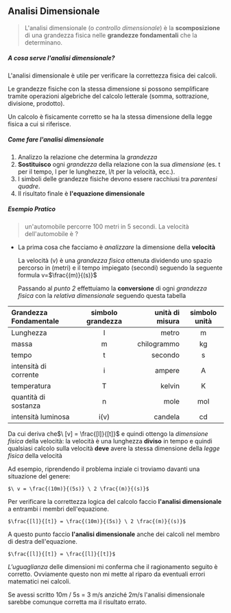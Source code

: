## Analisi Dimensionale

> L'analisi dimensionale (o *controllo dimensionale*) è la **scomposizione** di una grandezza fisica nelle **grandezze fondamentali** che la determinano.

##### A cosa serve l'analisi dimensionale?

L'analisi dimensionale è utile per verificare la correttezza fisica dei calcoli. 

Le grandezze fisiche con la stessa dimensione si possono semplificare tramite operazioni algebriche del calcolo letterale (somma, sottrazione, divisione, prodotto). 

Un calcolo è fisicamente corretto se ha la stessa dimensione della legge fisica a cui si riferisce.

##### Come fare l'analisi dimensionale

1. Analizzo la relazione che determina la *grandezza*
2. **Sostituisco** ogni *grandezza* della relazione con la sua *dimensione* (es. t per il tempo, l per le lunghezze, l/t per la velocità, ecc.).
3. I simboli delle grandezze fisiche devono essere racchiusi tra *parentesi quadre*.
4. Il risultato finale è **l'equazione dimensionale**

##### Esempio Pratico

>  un'automobile percorre 100 metri in 5 secondi. La velocità dell'automobile è ?

- La prima cosa che facciamo è *analizzare* la dimensione della **velocità**

	La velocità (v) è una *grandezza fisica* ottenuta dividendo uno spazio percorso in (metri) e il tempo impiegato (secondi) seguendo la seguente formula v=$\frac{(m)}{(s)}$

	Passando al *punto 2* effettuiamo la **conversione** di ogni *grandezza fisica* con la *relativa dimensionale* seguendo questa tabella

| Grandezza Fondamentale | simbolo grandezza | unità di misura | simbolo unità |
|:---------------------- |:-----------------:| ---------------:|:-------------:|
| Lunghezza              |         l         |           metro |       m       |
| massa                  |         m         |     chilogrammo |      kg       |
| tempo                  |         t         |         secondo |       s       |
| intensità di corrente  |         i         |          ampere |       A       |
| temperatura            |         T         |          kelvin |       K       |
| quantità di sostanza   |         n         |            mole |      mol      |
| intensità luminosa     |       i(v)        |         candela |      cd       | 

Da cui deriva che$\ [v] = \frac{[l]}{[t]}$ e quindi ottengo la *dimensione fisica* della velocità: 
la velocità è una lunghezza **diviso** in tempo e quindi qualsiasi calcolo sulla velocità **deve** avere la stessa dimensione della *legge fisica* della velocità

Ad esempio, riprendendo il problema inziale ci troviamo davanti una situazione del genere:

	$\ v = \frac{(10m)}{(5s)} \ 2 \frac{(m)}{(s)}$

Per verificare la correttezza logica del calcolo faccio **l'analisi dimensionale** a entrambi i membri dell'equazione.

	$\frac{[l]}{[t]} = \frac{(10m)}{(5s)} \ 2 \frac{(m)}{(s)}$

A questo punto faccio **l'analisi dimensionale** anche dei calcoli nel membro di destra dell'equazione.

	$\frac{[l]}{[t]} = \frac{[l]}{[t]}$

*L'uguaglianza* delle dimensioni mi conferma che il ragionamento seguito è corretto. 
Ovviamente questo non mi mette al riparo da eventuali errori matematici nei calcoli. 

Se avessi scritto 10m / 5s = 3 m/s anziché 2m/s l'analisi dimensionale sarebbe comunque corretta ma il risultato errato.